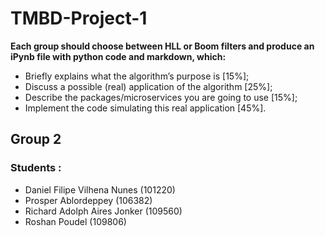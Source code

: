 # TMBD-Project-1

**Each group should choose between HLL or Boom filters and produce an iPynb file with python code and markdown, which:**

- Briefly explains what the algorithm’s purpose is [15%];
- Discuss a possible (real) application of the algorithm [25%];
- Describe the packages/microservices you are going to use [15%];
- Implement the code simulating this real application [45%].

## **Group 2**
### **Students :**
- Daniel Filipe Vilhena Nunes (101220)
- Prosper Ablordeppey (106382)
- Richard Adolph Aires Jonker (109560)
- Roshan Poudel (109806)